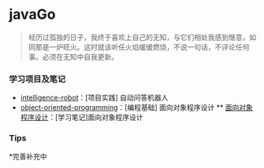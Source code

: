 # javaGo
> 经历过孤独的日子，我终于喜欢上自己的无知，与它们相处我感到惬意，如同那是一炉旺火。这时就该听任火焰缓缓燃烧，不说一句话，不评论任何事。必须在无知中自我更新。

### 学习项目及笔记
* [intelligence-robot](https://github.com/sophoraFlower/javaGo/tree/main/intelligence-robot)：[项目实践] 自动问答机器人
* [object-oriented-programming](https://github.com/sophoraFlower/javaGo/tree/main/object-oriented-programming)：[编程基础] 面向对象程序设计
** [面向对象程序设计](https://www.yuque.com/houlex/syq69x/phh1in)：[学习笔记]面向对象程序设计


### Tips
*完善补充中
